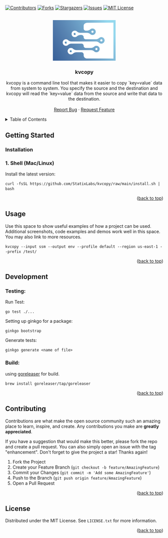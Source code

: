 <a name="readme-top"></a>

[![Contributors][contributors-shield]][contributors-url]
[![Forks][forks-shield]][forks-url]
[![Stargazers][stars-shield]][stars-url]
[![Issues][issues-shield]][issues-url]
[![MIT License][license-shield]][license-url]

<br />
<div align="center">
  <a href="https://github.com/statixlabs/kvcopy">
    <img src="images/kvcopy-logo.png" alt="Logo" width="200" height="129">
  </a>

<h3 align="center">kvcopy</h3>

  <p align="center">
    kvcopy is a command line tool that makes it easier to copy `key=value` data from system to system. You specify the source and the destination and kvcopy will read the `key=value` data from the source and write that data to the destination.
    <br />
    <br />
    <a href="https://github.com/statixlabs/kvcopy/issues">Report Bug</a>
    ·
    <a href="https://github.com/statixlabs/kvcopy/issues">Request Feature</a>
  </p>
</div>

<!-- TABLE OF CONTENTS -->
<details>
  <summary>Table of Contents</summary>
  <ol>
    <li>
      <a href="#about-the-project">About The Project</a>
    </li>
    <li>
      <a href="#getting-started">Getting Started</a>
      <ul>
        <li><a href="#installation">Installation</a></li>
      </ul>
    </li>
    <li><a href="#usage">Usage</a></li>
    <li><a href="#development">Development</a></li>
    <li><a href="#contributing">Contributing</a></li>
    <li><a href="#license">License</a></li>
  </ol>
</details>

<!-- GETTING STARTED -->
## Getting Started

### Installation

### 1. Shell (Mac/Linux)
Install the latest version:
```
curl -fsSL https://github.com/StatixLabs/kvcopy/raw/main/install.sh | bash
```

<p align="right">(<a href="#readme-top">back to top</a>)</p>


<!-- USAGE EXAMPLES -->
## Usage

Use this space to show useful examples of how a project can be used. Additional screenshots, code examples and demos work well in this space. You may also link to more resources.

```
kvcopy --input ssm --output env --profile default --region us-east-1 --prefix /test/
```

<p align="right">(<a href="#readme-top">back to top</a>)</p>


## Development

### Testing:

Run Test:
```
go test ./...
```

Setting up ginkgo for a package:
```
ginkgo bootstrap
```

Generate tests:
```
ginkgo generate <name of file>
```

### Build:
using [goreleaser](https://goreleaser.com/) for build.
```
brew install goreleaser/tap/goreleaser
```

<p align="right">(<a href="#readme-top">back to top</a>)</p>


<!-- CONTRIBUTING -->
## Contributing

Contributions are what make the open source community such an amazing place to learn, inspire, and create. Any contributions you make are **greatly appreciated**.

If you have a suggestion that would make this better, please fork the repo and create a pull request. You can also simply open an issue with the tag "enhancement".
Don't forget to give the project a star! Thanks again!

1. Fork the Project
2. Create your Feature Branch (`git checkout -b feature/AmazingFeature`)
3. Commit your Changes (`git commit -m 'Add some AmazingFeature'`)
4. Push to the Branch (`git push origin feature/AmazingFeature`)
5. Open a Pull Request

<p align="right">(<a href="#readme-top">back to top</a>)</p>


<!-- LICENSE -->
## License

Distributed under the MIT License. See `LICENSE.txt` for more information.

<p align="right">(<a href="#readme-top">back to top</a>)</p>


<!-- MARKDOWN LINKS & IMAGES -->
<!-- https://www.markdownguide.org/basic-syntax/#reference-style-links -->
[contributors-shield]: https://img.shields.io/github/contributors/statixlabs/kvcopy.svg?style=for-the-badge
[contributors-url]: https://github.com/statixlabs/kvcopy/graphs/contributors
[forks-shield]: https://img.shields.io/github/forks/statixlabs/kvcopy.svg?style=for-the-badge
[forks-url]: https://github.com/statixlabs/kvcopy/network/members
[stars-shield]: https://img.shields.io/github/stars/statixlabs/kvcopy.svg?style=for-the-badge
[stars-url]: https://github.com/statixlabs/kvcopy/stargazers
[issues-shield]: https://img.shields.io/github/issues/statixlabs/kvcopy.svg?style=for-the-badge
[issues-url]: https://github.com/statixlabs/kvcopy/issues
[license-shield]: https://img.shields.io/github/license/statixlabs/kvcopy.svg?style=for-the-badge
[license-url]: https://github.com/statixlabs/kvcopy/blob/master/LICENSE.txt

